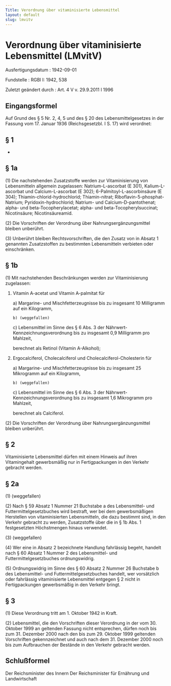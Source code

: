 ```yaml
---
Title: Verordnung über vitaminisierte Lebensmittel
layout: default
slug: lmvitv
---
```


# Verordnung über vitaminisierte Lebensmittel (LMvitV)

Ausfertigungsdatum
:   1942-09-01

Fundstelle
:   RGBl I: 1942, 538

Zuletzt geändert durch
:   Art. 4 V v. 29.9.2011 I 1996


## Eingangsformel

Auf Grund des § 5 Nr. 2, 4, 5 und des § 20 des Lebensmittelgesetzes in
der Fassung vom 17. Januar 1936 (Reichsgesetzbl. I S. 17) wird
verordnet:


## § 1

-


## § 1a

(1) Die nachstehenden Zusatzstoffe werden zur Vitaminisierung von
Lebensmitteln allgemein zugelassen:
Natrium-L-ascorbat (E 301), Kalium-L-ascorbat
und Calcium-L-ascorbat (E 302);
6-Palmitoyl-L-ascorbinsäure (E 304);
Thiamin-chlorid-hydrochlorid;
Thiamin-nitrat;
Riboflavin-5-phosphat-Natrium;
Pyridoxin-hydrochlorid;
Natrium- und Calcium-D-pantothenat;
alpha- und beta-Tocopherylacetat;
alpha- und beta-Tocopherylsuccinat;
Nicotinsäure;
Nicotinsäureamid.

(2) Die Vorschriften der Verordnung über Nahrungsergänzungsmittel
bleiben unberührt.

(3) Unberührt bleiben Rechtsvorschriften, die den Zusatz von in Absatz
1 genannten Zusatzstoffen zu bestimmten Lebensmitteln verbieten oder
einschränken.


## § 1b

(1) Mit nachstehenden Beschränkungen werden zur Vitaminisierung
zugelassen:

1.  Vitamin A-acetat und Vitamin A-palmitat für

    a)  Margarine- und Mischfetterzeugnisse bis zu insgesamt 10 Milligramm auf
        ein Kilogramm,

        b) (weggefallen)


    c)  Lebensmittel im Sinne des § 6 Abs. 3 der Nährwert-
        Kennzeichnungsverordnung bis zu insgesamt 0,9 Milligramm pro Mahlzeit,




    berechnet als Retinol (Vitamin A-Alkohol);


2.  Ergocalciferol, Cholecalciferol und Cholecalciferol-Cholesterin für

    a)  Margarine- und Mischfetterzeugnisse bis zu insgesamt 25 Mikrogramm auf
        ein Kilogramm,

        b) (weggefallen)


    c)  Lebensmittel im Sinne des § 6 Abs. 3 der Nährwert-
        Kennzeichnungsverordnung bis zu insgesamt 1,6 Mikrogramm pro Mahlzeit,




    berechnet als Calciferol.




(2) Die Vorschriften der Verordnung über Nahrungsergänzungsmittel
bleiben unberührt.


## § 2

Vitaminisierte Lebensmittel dürfen mit einem Hinweis auf ihren
Vitamingehalt gewerbsmäßig nur in Fertigpackungen in den Verkehr
gebracht werden.


## § 2a

(1) (weggefallen)

(2) Nach § 59 Absatz 1 Nummer 21 Buchstabe a des Lebensmittel- und
Futtermittelgesetzbuches wird bestraft, wer bei dem gewerbsmäßigen
Herstellen von vitaminisierten Lebensmitteln, die dazu bestimmt sind,
in den Verkehr gebracht zu werden, Zusatzstoffe über die in § 1b Abs.
1 festgesetzten Höchstmengen hinaus verwendet.

(3) (weggefallen)

(4) Wer eine in Absatz 2 bezeichnete Handlung fahrlässig begeht,
handelt nach § 60 Absatz 1 Nummer 2 des Lebensmittel- und
Futtermittelgesetzbuches ordnungswidrig.

(5) Ordnungswidrig im Sinne des § 60 Absatz 2 Nummer 26 Buchstabe b
des Lebensmittel- und Futtermittelgesetzbuches handelt, wer
vorsätzlich oder fahrlässig vitaminisierte Lebensmittel entgegen § 2
nicht in Fertigpackungen gewerbsmäßig in den Verkehr bringt.


## § 3

(1) Diese Verordnung tritt am 1. Oktober 1942 in Kraft.

(2) Lebensmittel, die den Vorschriften dieser Verordnung in der vom
30\. Oktober 1999 an geltenden Fassung nicht entsprechen, dürfen noch
bis zum 31. Dezember 2000 nach den bis zum 29. Oktober 1999 geltenden
Vorschriften gekennzeichnet und auch nach dem 31. Dezember 2000 noch
bis zum Aufbrauchen der Bestände in den Verkehr gebracht werden.


## Schlußformel

Der Reichsminister des Innern
Der Reichsminister für Ernährung und Landwirtschaft

